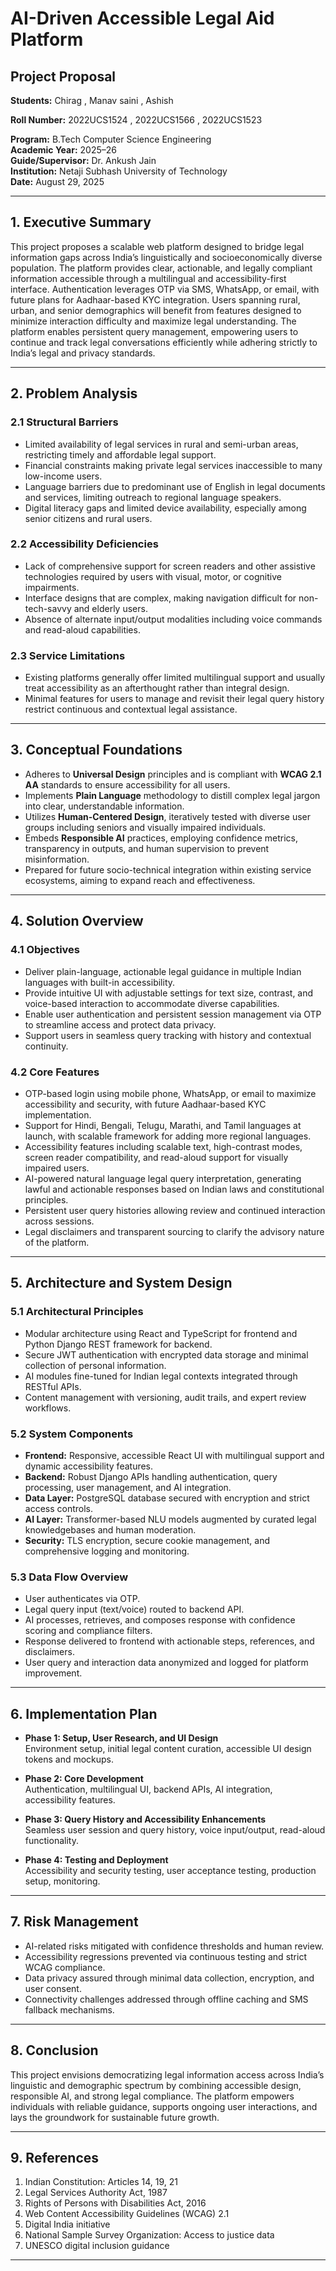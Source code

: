# AI-Driven Accessible Legal Aid Platform  
## Project Proposal  

**Students:** Chirag , Manav saini , Ashish 

**Roll Number:** 2022UCS1524  , 2022UCS1566 , 2022UCS1523

**Program:** B.Tech Computer Science Engineering  
**Academic Year:** 2025–26  
**Guide/Supervisor:** Dr. Ankush Jain  
**Institution:** Netaji Subhash University of Technology  
**Date:** August 29, 2025  

---

## 1. Executive Summary  
This project proposes a scalable web platform designed to bridge legal information gaps across India’s linguistically and socioeconomically diverse population. The platform provides clear, actionable, and legally compliant information accessible through a multilingual and accessibility-first interface. Authentication leverages OTP via SMS, WhatsApp, or email, with future plans for Aadhaar-based KYC integration. Users spanning rural, urban, and senior demographics will benefit from features designed to minimize interaction difficulty and maximize legal understanding. The platform enables persistent query management, empowering users to continue and track legal conversations efficiently while adhering strictly to India’s legal and privacy standards.

---

## 2. Problem Analysis  

### 2.1 Structural Barriers  
- Limited availability of legal services in rural and semi-urban areas, restricting timely and affordable legal support.  
- Financial constraints making private legal services inaccessible to many low-income users.  
- Language barriers due to predominant use of English in legal documents and services, limiting outreach to regional language speakers.  
- Digital literacy gaps and limited device availability, especially among senior citizens and rural users.

### 2.2 Accessibility Deficiencies  
- Lack of comprehensive support for screen readers and other assistive technologies required by users with visual, motor, or cognitive impairments.  
- Interface designs that are complex, making navigation difficult for non-tech-savvy and elderly users.  
- Absence of alternate input/output modalities including voice commands and read-aloud capabilities.

### 2.3 Service Limitations  
- Existing platforms generally offer limited multilingual support and usually treat accessibility as an afterthought rather than integral design.  
- Minimal features for users to manage and revisit their legal query history restrict continuous and contextual legal assistance.

---

## 3. Conceptual Foundations  
- Adheres to **Universal Design** principles and is compliant with **WCAG 2.1 AA** standards to ensure accessibility for all users.  
- Implements **Plain Language** methodology to distill complex legal jargon into clear, understandable information.  
- Utilizes **Human-Centered Design**, iteratively tested with diverse user groups including seniors and visually impaired individuals.  
- Embeds **Responsible AI** practices, employing confidence metrics, transparency in outputs, and human supervision to prevent misinformation.  
- Prepared for future socio-technical integration within existing service ecosystems, aiming to expand reach and effectiveness.

---

## 4. Solution Overview  

### 4.1 Objectives  
- Deliver plain-language, actionable legal guidance in multiple Indian languages with built-in accessibility.  
- Provide intuitive UI with adjustable settings for text size, contrast, and voice-based interaction to accommodate diverse capabilities.  
- Enable user authentication and persistent session management via OTP to streamline access and protect data privacy.  
- Support users in seamless query tracking with history and contextual continuity.

### 4.2 Core Features  
- OTP-based login using mobile phone, WhatsApp, or email to maximize accessibility and security, with future Aadhaar-based KYC implementation.  
- Support for Hindi, Bengali, Telugu, Marathi, and Tamil languages at launch, with scalable framework for adding more regional languages.  
- Accessibility features including scalable text, high-contrast modes, screen reader compatibility, and read-aloud support for visually impaired users.  
- AI-powered natural language legal query interpretation, generating lawful and actionable responses based on Indian laws and constitutional principles.  
- Persistent user query histories allowing review and continued interaction across sessions.  
- Legal disclaimers and transparent sourcing to clarify the advisory nature of the platform.

---

## 5. Architecture and System Design  

### 5.1 Architectural Principles  
- Modular architecture using React and TypeScript for frontend and Python Django REST framework for backend.  
- Secure JWT authentication with encrypted data storage and minimal collection of personal information.  
- AI modules fine-tuned for Indian legal contexts integrated through RESTful APIs.  
- Content management with versioning, audit trails, and expert review workflows.

### 5.2 System Components  
- **Frontend:** Responsive, accessible React UI with multilingual support and dynamic accessibility features.  
- **Backend:** Robust Django APIs handling authentication, query processing, user management, and AI integration.  
- **Data Layer:** PostgreSQL database secured with encryption and strict access controls.  
- **AI Layer:** Transformer-based NLU models augmented by curated legal knowledgebases and human moderation.  
- **Security:** TLS encryption, secure cookie management, and comprehensive logging and monitoring.

### 5.3 Data Flow Overview  
- User authenticates via OTP.  
- Legal query input (text/voice) routed to backend API.  
- AI processes, retrieves, and composes response with confidence scoring and compliance filters.  
- Response delivered to frontend with actionable steps, references, and disclaimers.  
- User query and interaction data anonymized and logged for platform improvement.

---

## 6. Implementation Plan  

- **Phase 1: Setup, User Research, and UI Design**  
  Environment setup, initial legal content curation, accessible UI design tokens and mockups.

- **Phase 2: Core Development**  
  Authentication, multilingual UI, backend APIs, AI integration, accessibility features.

- **Phase 3: Query History and Accessibility Enhancements**  
  Seamless user session and query history, voice input/output, read-aloud functionality.

- **Phase 4: Testing and Deployment**  
  Accessibility and security testing, user acceptance testing, production setup, monitoring.

---

## 7. Risk Management  

- AI-related risks mitigated with confidence thresholds and human review.  
- Accessibility regressions prevented via continuous testing and strict WCAG compliance.  
- Data privacy assured through minimal data collection, encryption, and user consent.  
- Connectivity challenges addressed through offline caching and SMS fallback mechanisms.

---

## 8. Conclusion  
This project envisions democratizing legal information access across India’s linguistic and demographic spectrum by combining accessible design, responsible AI, and strong legal compliance. The platform empowers individuals with reliable guidance, supports ongoing user interactions, and lays the groundwork for sustainable future growth.

---

## 9. References  
1. Indian Constitution: Articles 14, 19, 21  
2. Legal Services Authority Act, 1987  
3. Rights of Persons with Disabilities Act, 2016  
4. Web Content Accessibility Guidelines (WCAG) 2.1  
5. Digital India initiative  
6. National Sample Survey Organization: Access to justice data  
7. UNESCO digital inclusion guidance  

---

